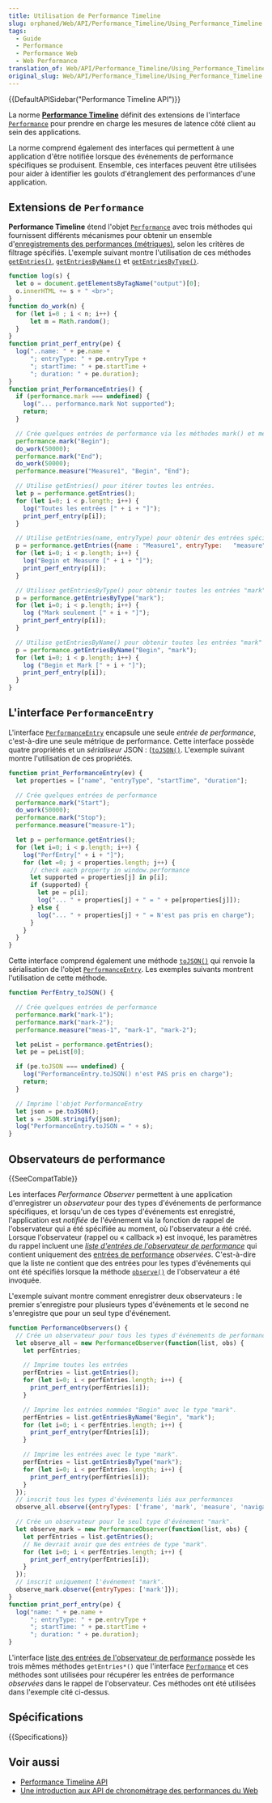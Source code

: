 ```yaml
---
title: Utilisation de Performance Timeline
slug: orphaned/Web/API/Performance_Timeline/Using_Performance_Timeline
tags:
  - Guide
  - Performance
  - Performance Web
  - Web Performance
translation_of: Web/API/Performance_Timeline/Using_Performance_Timeline
original_slug: Web/API/Performance_Timeline/Using_Performance_Timeline
---
```


{{DefaultAPISidebar("Performance Timeline API")}}

La norme **[Performance Timeline](https://w3c.github.io/performance-timeline/)** définit des extensions de l'interface [`Performance`](/fr/docs/Web/API/Performance) pour prendre en charge les mesures de latence côté client au sein des applications.

La norme comprend également des interfaces qui permettent à une application d'être notifiée lorsque des événements de performance spécifiques se produisent. Ensemble, ces interfaces peuvent être utilisées pour aider à identifier les goulots d'étranglement des performances d'une application.

## Extensions de `Performance`

**Performance Timeline** étend l'objet [`Performance`](/fr/docs/Web/API/Performance) avec trois méthodes qui fournissent différents mécanismes pour obtenir un ensemble d'[enregistrements des performances (métriques)](/fr/docs/Web/API/PerformanceEntry), selon les critères de filtrage spécifiés. L'exemple suivant montre l'utilisation de ces méthodes [`getEntries()`](/fr/docs/Web/API/Performance/getEntries), [`getEntriesByName()`](/fr/docs/Web/API/Performance/getEntriesByName) et [`getEntriesByType()`](/fr/docs/Web/API/Performance/getEntriesByType).

```js
function log(s) {
  let o = document.getElementsByTagName("output")[0];
  o.innerHTML += s + " <br>";
}
function do_work(n) {
  for (let i=0 ; i < n; i++) {
      let m = Math.random();
  }
}
function print_perf_entry(pe) {
  log("..name: " + pe.name +
      "; entryType: " + pe.entryType +
      "; startTime: " + pe.startTime +
      "; duration: " + pe.duration);
}
function print_PerformanceEntries() {
  if (performance.mark === undefined) {
    log("... performance.mark Not supported");
    return;
  }

  // Crée quelques entrées de performance via les méthodes mark() et measure()
  performance.mark("Begin");
  do_work(50000);
  performance.mark("End");
  do_work(50000);
  performance.measure("Measure1", "Begin", "End");

  // Utilise getEntries() pour itérer toutes les entrées.
  let p = performance.getEntries();
  for (let i=0; i < p.length; i++) {
    log("Toutes les entrées [" + i + "]");
    print_perf_entry(p[i]);
  }

  // Utilise getEntries(name, entryType) pour obtenir des entrées spécifiques.
  p = performance.getEntries({name : "Measure1", entryType:   "measure"});
  for (let i=0; i < p.length; i++) {
    log("Begin et Measure [" + i + "]");
    print_perf_entry(p[i]);
  }

  // Utilisez getEntriesByType() pour obtenir toutes les entrées "mark".
  p = performance.getEntriesByType("mark");
  for (let i=0; i < p.length; i++) {
    log ("Mark seulement [" + i + "]");
    print_perf_entry(p[i]);
  }

  // Utilise getEntriesByName() pour obtenir toutes les entrées "mark" nommées "Begin".
  p = performance.getEntriesByName("Begin", "mark");
  for (let i=0; i < p.length; i++) {
    log ("Begin et Mark [" + i + "]");
    print_perf_entry(p[i]);
  }
}
```

## L'interface `PerformanceEntry`

L'interface [`PerformanceEntry`](/fr/docs/Web/API/PerformanceEntry) encapsule une seule _entrée de performance_, c'est-à-dire une seule métrique de performance. Cette interface possède quatre propriétés et un _sérialiseur_ JSON : ([`toJSON()`](/fr/docs/Web/API/Performance/toJSON). L'exemple suivant montre l'utilisation de ces propriétés.

```js
function print_PerformanceEntry(ev) {
  let properties = ["name", "entryType", "startTime", "duration"];

  // Crée quelques entrées de performance
  performance.mark("Start");
  do_work(50000);
  performance.mark("Stop");
  performance.measure("measure-1");

  let p = performance.getEntries();
  for (let i=0; i < p.length; i++) {
    log("PerfEntry[" + i + "]");
    for (let =0; j < properties.length; j++) {
      // check each property in window.performance
      let supported = properties[j] in p[i];
      if (supported) {
        let pe = p[i];
        log("... " + properties[j] + " = " + pe[properties[j]]);
      } else {
        log("... " + properties[j] + " = N'est pas pris en charge");
      }
    }
  }
}
```

Cette interface comprend également une méthode [`toJSON()`](/fr/docs/Web/API/PerformanceEntry/toJSON) qui renvoie la sérialisation de l'objet [`PerformanceEntry`](/fr/docs/Web/API/PerformanceEntry). Les exemples suivants montrent l'utilisation de cette méthode.

```js
function PerfEntry_toJSON() {

  // Crée quelques entrées de performance
  performance.mark("mark-1");
  performance.mark("mark-2");
  performance.measure("meas-1", "mark-1", "mark-2");

  let peList = performance.getEntries();
  let pe = peList[0];

  if (pe.toJSON === undefined) {
    log("PerformanceEntry.toJSON() n'est PAS pris en charge");
    return;
  }

  // Imprime l'objet PerformanceEntry
  let json = pe.toJSON();
  let s = JSON.stringify(json);
  log("PerformanceEntry.toJSON = " + s);
}
```

## Observateurs de performance

{{SeeCompatTable}}

Les interfaces _Performance Observer_ permettent à une application d'enregistrer un _observateur_ pour des types d'événements de performance spécifiques, et lorsqu'un de ces types d'événements est enregistré, l'application est _notifiée_ de l'événement via la fonction de rappel de l'observateur qui a été spécifiée au moment, où l'observateur a été créé. Lorsque l'observateur (rappel ou « callback ») est invoqué, les paramètres du rappel incluent une _[liste d'entrées de l'observateur de performance](/fr/docs/Web/API/PerformanceObserverEntryList)_ qui contient uniquement des [entrées de performance](/fr/docs/Web/API/PerformanceEntry) _observées_. C'est-à-dire que la liste ne contient que des entrées pour les types d'événements qui ont été spécifiés lorsque la méthode [`observe()`](/fr/docs/Web/API/PerformanceObserver/observe) de l'observateur a été invoquée.

L'exemple suivant montre comment enregistrer deux observateurs : le premier s'enregistre pour plusieurs types d'événements et le second ne s'enregistre que pour un seul type d'événement.

```js
function PerformanceObservers() {
  // Crée un observateur pour tous les types d'événements de performance
  let observe_all = new PerformanceObserver(function(list, obs) {
    let perfEntries;

    // Imprime toutes les entrées
    perfEntries = list.getEntries();
    for (let i=0; i < perfEntries.length; i++) {
      print_perf_entry(perfEntries[i]);
    }

    // Imprime les entrées nommées "Begin" avec le type "mark".
    perfEntries = list.getEntriesByName("Begin", "mark");
    for (let i=0; i < perfEntries.length; i++) {
      print_perf_entry(perfEntries[i]);
    }

    // Imprime les entrées avec le type "mark".
    perfEntries = list.getEntriesByType("mark");
    for (let i=0; i < perfEntries.length; i++) {
      print_perf_entry(perfEntries[i]);
    }
  });
  // inscrit tous les types d'événements liés aux performances
  observe_all.observe({entryTypes: ['frame', 'mark', 'measure', 'navigation', 'resource', 'server']});

  // Crée un observateur pour le seul type d'événement "mark".
  let observe_mark = new PerformanceObserver(function(list, obs) {
    let perfEntries = list.getEntries();
    // Ne devrait avoir que des entrées de type "mark".
    for (let i=0; i < perfEntries.length; i++) {
      print_perf_entry(perfEntries[i]);
    }
  });
  // inscrit uniquement l'événement "mark".
  observe_mark.observe({entryTypes: ['mark']});
}
function print_perf_entry(pe) {
  log("name: " + pe.name +
      "; entryType: " + pe.entryType +
      "; startTime: " + pe.startTime +
      "; duration: " + pe.duration);
}
```

L'interface [liste des entrées de l'observateur de performance](/fr/docs/Web/API/PerformanceObserverEntryList) possède les trois mêmes méthodes `getEntries*()` que l'interface [`Performance`](/fr/docs/Web/API/Performance) et ces méthodes sont utilisées pour récupérer les entrées de performance _observées_ dans le rappel de l'observateur. Ces méthodes ont été utilisées dans l'exemple cité ci-dessus.

## Spécifications

{{Specifications}}

## Voir aussi

- [Performance Timeline API](/fr/docs/Web/API/Performance_Timeline)
- [Une introduction aux API de chronométrage des performances du Web](https://siusin.github.io/perf-timing-primer/)
